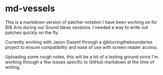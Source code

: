 # md-vessels
This is a markdown version of patcher notation I have been working on for BtB Arts during our Sound Ideas sessions.
I needed a way to write out patches quickly on the fly.

Currently working with Jason Dasent through a @blurringtheboundaries project to ensure compatibility and ease of use with screen reader access.

Uploading some rough notes, this will be a bit of a testing ground since I'm working through a few issues specific to GitHub markdown at the time of writing.